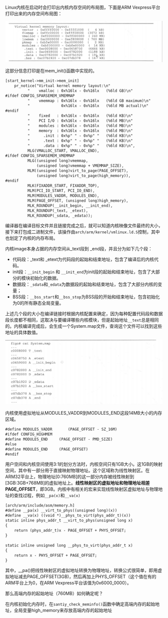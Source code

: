 Linux内核在启动时会打印出内核内存空间的布局图，下面是ARM Vexpress平台打印出来的内存空间布局图：

![ARM32内核内存分布布局图](../picture/ARM32内核内存分布布局图.png)

这部分信息打印是在mem_init()函数中实现的。

```
[start_kernel->mm_init->mem_init]
	pr_notice("Virtual kernel memory layout:\n"
		  "    vmalloc : 0x%16lx - 0x%16lx   (%6ld GB)\n"
#ifdef CONFIG_SPARSEMEM_VMEMMAP
		  "    vmemmap : 0x%16lx - 0x%16lx   (%6ld GB maximum)\n"
		  "              0x%16lx - 0x%16lx   (%6ld MB actual)\n"
#endif
		  "    fixed   : 0x%16lx - 0x%16lx   (%6ld KB)\n"
		  "    PCI I/O : 0x%16lx - 0x%16lx   (%6ld MB)\n"
		  "    modules : 0x%16lx - 0x%16lx   (%6ld MB)\n"
		  "    memory  : 0x%16lx - 0x%16lx   (%6ld MB)\n"
		  "      .init : 0x%p" " - 0x%p" "   (%6ld KB)\n"
		  "      .text : 0x%p" " - 0x%p" "   (%6ld KB)\n"
		  "      .data : 0x%p" " - 0x%p" "   (%6ld KB)\n",
		  MLG(VMALLOC_START, VMALLOC_END),
#ifdef CONFIG_SPARSEMEM_VMEMMAP
		  MLG((unsigned long)vmemmap,
		      (unsigned long)vmemmap + VMEMMAP_SIZE),
		  MLM((unsigned long)virt_to_page(PAGE_OFFSET),
		      (unsigned long)virt_to_page(high_memory)),
#endif
		  MLK(FIXADDR_START, FIXADDR_TOP),
		  MLM(PCI_IO_START, PCI_IO_END),
		  MLM(MODULES_VADDR, MODULES_END),
		  MLM(PAGE_OFFSET, (unsigned long)high_memory),
		  MLK_ROUNDUP(__init_begin, __init_end),
		  MLK_ROUNDUP(_text, _etext),
		  MLK_ROUNDUP(_sdata, _edata));
```

编译器在编译目标文件并且链接完成之后，就可以知道内核映像文件最终的大小，接下来打包成二进制文件，该操作由`arch/arm/kernel/vmlinux.ld.S`控制，其中也划定了内核的内存布局。

内核image本身占据的内存空间从_text段到 _end段，并且分为如下几个段：

- 代码段：_text和 _etext为代码段的起始和结束地址，包含了编译后的内核代码。
- init段：`__init_begin` 和 `__init_end`为init段的起始和结束地址，包含了大部分的模块初始化的数据。
- 数据段：`_sdata`和`_edata`为数据段的起始和结束地址，包含了大部分内核的变量；
- BSS段：`__bss_start`和`__bss_stop`为BSS段的开始和结束地址，包含初始化为0的所有静态全局变量。

上述几个段的大小在编译链接时根据内核配置来确定，因为每种配置代码段和数据段长度都不相同，这取决与要编译哪些内核模块，但是起始地址`__text`总是相同的。内核编译完成后，会生成一个System.map文件，查询这个文件可以找到这些地址的具体数值。

![](../picture/Systemmap.png)

内核使用虚拟地址从MODULES_VADDR到MODULES_END这段14MB大小的内存区域。

```
#define MODULES_VADDR		(PAGE_OFFSET - SZ_16M)
#ifdef CONFIG_HIGHMEM
#define MODULES_END		(PAGE_OFFSET - PMD_SIZE)
#else
#define MODULES_END		(PAGE_OFFSET)
#endif
```

用户空间和内核空间使用3:1的划分方法时，内核空间只有1GB大小。这1GB的映射空间，其中有一部分用于直接映射物理地址。这个区域称为线性映射区。在ARM32平台上，物理地址[0:760MB]的这一部分内存被线性映射到[3GB:3GB+768MB]的虚拟地址上。**线性映射区的虚拟地址和物理地址相差PAGE_OFFSET**，即3GB。内核中有相关的宏来实现线性映射区虚拟地址与物理地址的查找过程，例如`__pa(x)`和`__va(x)`

```
[arch/arm/include/asm/memory.h]
#define __pa(x)	__virt_to_phys((unsigned long)(x))
#define __va(x) ((void *)__phys_to_virt(phys_addr_t)(x))
static inline phys_addr_t __virt_to_phys(unsigned long x)
{
	return (phys_addr_t)x - PAGE_OFFSET + PHYS_OFFSET;
}

static inline unsigned long __phys_to_virt(phys_addr_t x)
{
	return x - PHYS_OFFSET + PAGE_OFFSET;
}

```

其中，__pa()把线性映射区的虚拟地址转换为物理地址，转换公式很简单，即用虚拟地址减去PAGE_OFFSET(3GB)，然后再加上PHYS_OFFSET（这个值在有的ARM平台上为0，在ARM Vexpress平台该值为0x6000_0000）。

那么高端内存的起始地址（760MB）如何确定呢？

在内核初始化内存时，在`santiy_check_meminfo()`函数中确定高端内存的起始地址，全局变量high_memory来存放高端内存的起始地址


